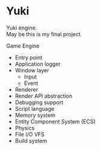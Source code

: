 # Yuki
Yuki engine.<br>
May be this is my final project.

Game Engine
- Entry point
- Application logger
- Window layer
  - Input
  - Event
- Renderer
- Render API abstraction
- Debugging support
- Script language
- Memory system
- Entity Component System (ECS)
- Physics
- File I/O VFS
- Build system
